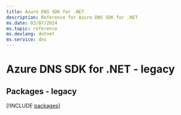 ```yaml
---
title: Azure DNS SDK for .NET
description: Reference for Azure DNS SDK for .NET
ms.date: 03/07/2024
ms.topic: reference
ms.devlang: dotnet
ms.service: dns
---
```

# Azure DNS SDK for .NET - legacy
## Packages - legacy
[!INCLUDE [packages](dns-index.md)]